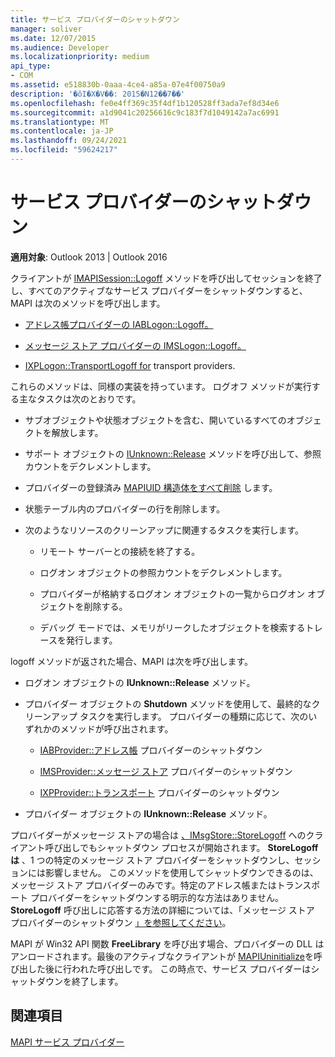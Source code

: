 ```yaml
---
title: サービス プロバイダーのシャットダウン
manager: soliver
ms.date: 12/07/2015
ms.audience: Developer
ms.localizationpriority: medium
api_type:
- COM
ms.assetid: e518830b-0aaa-4ce4-a85a-07e4f00750a9
description: '�ŏI�X�V��: 2015�N12��7��'
ms.openlocfilehash: fe0e4ff369c35f4df1b120528ff3ada7ef8d34e6
ms.sourcegitcommit: a1d9041c20256616c9c183f7d1049142a7ac6991
ms.translationtype: MT
ms.contentlocale: ja-JP
ms.lasthandoff: 09/24/2021
ms.locfileid: "59624217"
---
```

# <a name="shutting-down-a-service-provider"></a>サービス プロバイダーのシャットダウン

 
  
**適用対象**: Outlook 2013 | Outlook 2016 
  
クライアントが [IMAPISession::Logoff](imapisession-logoff.md) メソッドを呼び出してセッションを終了し、すべてのアクティブなサービス プロバイダーをシャットダウンすると、MAPI は次のメソッドを呼び出します。 
  
- [アドレス帳プロバイダーの IABLogon::Logoff。](iablogon-logoff.md) 
    
- [メッセージ ストア プロバイダーの IMSLogon::Logoff。](imslogon-logoff.md) 
    
- [IXPLogon::TransportLogoff for](ixplogon-transportlogoff.md) transport providers. 
    
これらのメソッドは、同様の実装を持っています。 ログオフ メソッドが実行する主なタスクは次のとおりです。
  
- サブオブジェクトや状態オブジェクトを含む、開いているすべてのオブジェクトを解放します。
    
- サポート オブジェクトの [IUnknown::Release](https://msdn.microsoft.com/library/4b494c6f-f0ee-4c35-ae45-ed956f40dc7a%28Office.15%29.aspx) メソッドを呼び出して、参照カウントをデクレメントします。 
    
- プロバイダーの登録済み [MAPIUID 構造体をすべて削除](mapiuid.md) します。 
    
- 状態テーブル内のプロバイダーの行を削除します。
    
- 次のようなリソースのクリーンアップに関連するタスクを実行します。
    
  - リモート サーバーとの接続を終了する。
    
  - ログオン オブジェクトの参照カウントをデクレメントします。
    
  - プロバイダーが格納するログオン オブジェクトの一覧からログオン オブジェクトを削除する。
    
  - デバッグ モードでは、メモリがリークしたオブジェクトを検索するトレースを発行します。
    
logoff メソッドが返された場合、MAPI は次を呼び出します。
  
- ログオン オブジェクトの **IUnknown::Release** メソッド。 
    
- プロバイダー オブジェクトの **Shutdown** メソッドを使用して、最終的なクリーンアップ タスクを実行します。 プロバイダーの種類に応じて、次のいずれかのメソッドが呼び出されます。 
    
  - [IABProvider::アドレス帳](iabprovider-shutdown.md) プロバイダーのシャットダウン 
    
  - [IMSProvider::メッセージ ストア](imsprovider-shutdown.md) プロバイダーのシャットダウン 
    
  - [IXPProvider::トランスポート](ixpprovider-shutdown.md) プロバイダーのシャットダウン 
    
- プロバイダー オブジェクトの **IUnknown::Release** メソッド。 
    
プロバイダーがメッセージ ストアの場合は [、IMsgStore::StoreLogoff](imsgstore-storelogoff.md) へのクライアント呼び出しでもシャットダウン プロセスが開始されます。 **StoreLogoff は** 、1 つの特定のメッセージ ストア プロバイダーをシャットダウンし、セッションには影響しません。 このメソッドを使用してシャットダウンできるのは、メッセージ ストア プロバイダーのみです。特定のアドレス帳またはトランスポート プロバイダーをシャットダウンする明示的な方法はありません。 **StoreLogoff** 呼び出しに応答する方法の詳細については、「メッセージ ストア プロバイダーのシャットダウン [」を参照してください](shutting-down-a-message-store-provider.md)。
  
MAPI が Win32 API 関数 **FreeLibrary** を呼び出す場合、プロバイダーの DLL はアンロードされます。最後のアクティブなクライアントが [MAPIUninitialize](mapiuninitialize.md)を呼び出した後に行われた呼び出しです。 この時点で、サービス プロバイダーはシャットダウンを終了します。 
  
## <a name="see-also"></a>関連項目



[MAPI サービス プロバイダー](mapi-service-providers.md)

